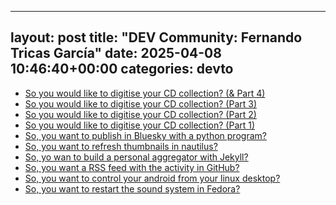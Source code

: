 
---
layout: post
title:  "DEV Community: Fernando Tricas García"
date:   2025-04-08 10:46:40+00:00
categories: devto
---
*  [So you would like to digitise your CD collection? (& Part 4)](https://dev.to/fernand0/so-you-would-like-to-digitise-your-cd-collection-part-4-4kem)
*  [So you would like to digitise your CD collection? (Part 3)](https://dev.to/fernand0/so-you-would-like-to-digitise-your-cd-collection-part-3-505f)
*  [So you would like to digitise your CD collection? (Part 2)](https://dev.to/fernand0/so-you-would-like-to-digitise-your-cd-collection-part-2-4ang)
*  [So you would like to digitise your CD collection? (Part 1)](https://dev.to/fernand0/so-you-would-like-to-digitise-your-cd-collection-part-1-4i2m)
*  [So, you want to publish in Bluesky with a python program?](https://dev.to/fernand0/so-you-want-to-publish-in-bluesky-with-a-python-program-3bea)
*  [So, you want to refresh thumbnails in nautilus?](https://dev.to/fernand0/so-you-want-to-refresh-thumbnails-in-nautilus-3n8o)
*  [So, yo wan to build a personal aggregator with Jekyll?](https://dev.to/fernand0/so-yo-wan-to-build-a-personal-aggregator-with-jekyll-ia3)
*  [So, you want a RSS feed with the activity in GitHub?](https://dev.to/fernand0/so-you-want-a-rss-feed-with-the-activity-in-github-2pa8)
*  [So, you want to control your android from your linux desktop?](https://dev.to/fernand0/so-you-want-to-control-your-android-from-your-linux-desktop-3lan)
*  [So, you want to restart the sound system in Fedora?](https://dev.to/fernand0/so-you-want-to-restart-the-sound-system-in-fedora-51pa)
